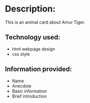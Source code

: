 # Description:

This is an animal card about Amur Tiger.

## Technology used:

- html webpage design
- css style

## Information provided:

- Name
- Anecdote
- Basic information
- Brief introduction
